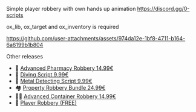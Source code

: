 Simple player robbery with own hands up animation
https://discord.gg/0-scripts

ox_lib, ox_target and ox_inventory is required

https://github.com/user-attachments/assets/974da12e-1bf8-4711-b164-6a6199b1b804

Other releases
* :pill: [Advanced Pharmacy Robbery 14.99€](https://forum.cfx.re/t/advanced-pharmacy-robbery/5322925)
* :diving_mask: [Diving Script 9.99€](https://forum.cfx.re/t/standalone-diving-script/5323255)
* :magnet: [Metal Detecting Script 9.99€](https://forum.cfx.re/t/standalone-metal-detecting/5317167)
* :houses: [Property Robbery Bundle 24.99€](https://forum.cfx.re/t/property-robbery-bundle-7-robberies/5310473)
* :construction_worker_man: [Advanced Container Robbery 14.99€](https://forum.cfx.re/t/advanced-construction-container-robbery/5283463)
* :gun: [Player Robbery (FREE)](https://forum.cfx.re/t/player-robbery/5310305)
